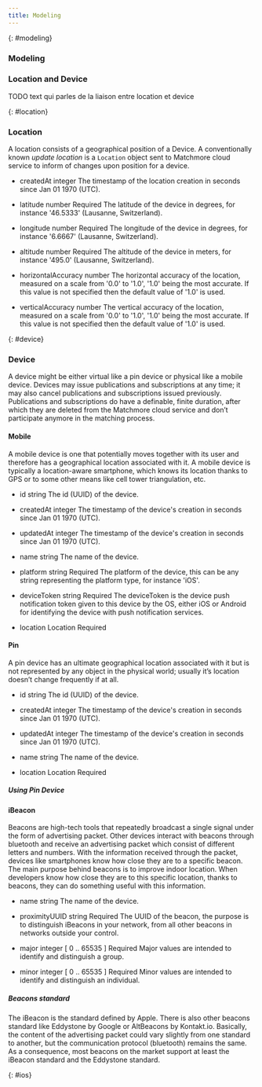 ```yaml
---
title: Modeling
---
```


{: #modeling}
### Modeling
### Location and Device
TODO text qui parles de la liaison entre location et device


{: #location}
### Location
A location consists of a geographical position of a Device. A conventionally known *update location* is a `Location` object sent to Matchmore cloud service to inform of changes upon position for a device.

* createdAt
integer <int64>
The timestamp of the location creation in seconds since Jan 01 1970 (UTC).

* latitude
number <double> Required
The latitude of the device in degrees, for instance '46.5333' (Lausanne, Switzerland).

* longitude
number <double> Required
The longitude of the device in degrees, for instance '6.6667' (Lausanne, Switzerland).

* altitude
number <double> Required
The altitude of the device in meters, for instance '495.0' (Lausanne, Switzerland).

* horizontalAccuracy
number <double>
The horizontal accuracy of the location, measured on a scale from '0.0' to '1.0', '1.0' being the most accurate. If this value is not specified then the default value of '1.0' is used.

* verticalAccuracy
number <double>
The vertical accuracy of the location, measured on a scale from '0.0' to '1.0', '1.0' being the most accurate. If this value is not specified then the default value of '1.0' is used.


{: #device}
### Device
A device might be either virtual like a pin device or physical like a mobile device.
Devices may issue publications and subscriptions at any time; it may also cancel publications and subscriptions issued previously. Publications and subscriptions do have a definable, finite duration, after which they are deleted from the Matchmore cloud service and don’t participate anymore in the matching process.


#### Mobile
A mobile device is one that potentially moves together with its user and therefore has a geographical location associated with it. A mobile device is typically a location-aware smartphone, which knows its location thanks to GPS or to some other means like cell tower triangulation, etc.

* id
string
The id (UUID) of the device.

* createdAt
integer <int64>
The timestamp of the device's creation in seconds since Jan 01 1970 (UTC).

* updatedAt
integer <int64>
The timestamp of the device's creation in seconds since Jan 01 1970 (UTC).

* name
string
The name of the device.

* platform
string Required
The platform of the device, this can be any string representing the platform type, for instance 'iOS'.

* deviceToken
string Required
The deviceToken is the device push notification token given to this device by the OS, either iOS or Android for identifying the device with push notification services.

* location
Location Required

#### Pin
A pin device has an ultimate geographical location associated with it but is not represented by any object in the physical world; usually it’s location doesn’t change frequently if at all.

* id
string
The id (UUID) of the device.

* createdAt
integer <int64>
The timestamp of the device's creation in seconds since Jan 01 1970 (UTC).

* updatedAt
integer <int64>
The timestamp of the device's creation in seconds since Jan 01 1970 (UTC).

* name
string
The name of the device.

* location
Location Required


##### Using Pin Device

#### iBeacon
Beacons are high-tech tools that repeatedly broadcast a single signal under the form of advertising packet. Other devices interact with beacons through bluetooth and receive an advertising packet which consist of different letters and numbers. With the information received through the packet, devices like smartphones know how close they are to a specific beacon. The main purpose behind beacons is to improve indoor location. When developers know how close they are to this specific location, thanks to beacons, they can do something useful with this information.

* name
string
The name of the device.

* proximityUUID
string Required
The UUID of the beacon, the purpose is to distinguish iBeacons in your network, from all other beacons in networks outside your control.

* major
integer <int32> [ 0 .. 65535 ] Required
Major values are intended to identify and distinguish a group.

* minor
integer <int32> [ 0 .. 65535 ] Required
Minor values are intended to identify and distinguish an individual.


##### Beacons standard
The iBeacon is the standard defined by Apple. There is also other beacons standard like Eddystone by Google or AltBeacons by Kontakt.io. Basically, the content of the advertising packet could vary slightly from one standard to another, but the communication protocol (bluetooth) remains the same. As a consequence, most beacons on the market support at least the iBeacon standard and the Eddystone standard.

{: #ios}
